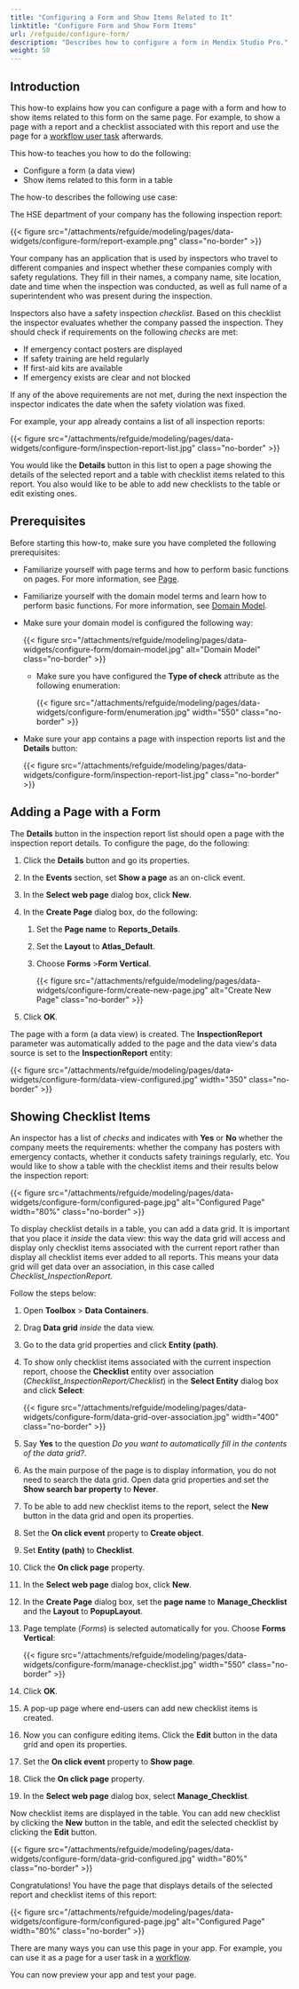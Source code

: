 ```yaml
---
title: "Configuring a Form and Show Items Related to It"
linktitle: "Configure Form and Show Form Items"
url: /refguide/configure-form/
description: "Describes how to configure a form in Mendix Studio Pro."
weight: 50
---
```


## Introduction 

This how-to explains how you can configure a page with a form and how to show items related to this form on the same page. For example, to show a page with a report and a checklist associated with this report and use the page for a [workflow user task](/refguide/user-task/) afterwards. 

This how-to teaches you how to do the following:

* Configure a form (a data view)
* Show items related to this form in a table 

The how-to describes the following use case: 

The HSE department of your company has the following inspection report:

{{< figure src="/attachments/refguide/modeling/pages/data-widgets/configure-form/report-example.png" class="no-border" >}}

Your company has an application that is used by inspectors who travel to different companies and inspect whether these companies comply with safety regulations. They fill in their names, a company name, site location, date and time when the inspection was conducted, as well as full name of a superintendent who was present during the inspection. 

Inspectors also have a safety inspection *checklist*. Based on this checklist the inspector evaluates whether the company passed the inspection. They should check if requirements on the following *checks* are met:

* If emergency contact posters are displayed
* If safety training are held regularly
* If first-aid kits are available 
* If emergency exists are clear and not blocked

If any of the above requirements are not met, during the next inspection the inspector indicates the date when the safety violation was fixed. 

For example, your app already contains a list of all inspection reports:

{{< figure src="/attachments/refguide/modeling/pages/data-widgets/configure-form/inspection-report-list.jpg"   class="no-border" >}}

You would like the **Details** button in this list to open a page showing the details of the selected report and a table with checklist items related to this report. You also would like to be able to add new checklists to the table or edit existing ones. 

## Prerequisites

Before starting this how-to, make sure you have completed the following prerequisites:

* Familiarize yourself with page terms and how to perform basic functions on pages. For more information, see [Page](/refguide/page/). 
* Familiarize yourself with the domain model terms and learn how to perform basic functions. For more information, see [Domain Model](/refguide/domain-model/).
* Make sure your domain model is configured the following way:

    {{< figure src="/attachments/refguide/modeling/pages/data-widgets/configure-form/domain-model.jpg" alt="Domain Model"   class="no-border" >}}

    * Make sure you have configured the **Type of check** attribute as the following enumeration:

        {{< figure src="/attachments/refguide/modeling/pages/data-widgets/configure-form/enumeration.jpg"   width="550"  class="no-border" >}}

* Make sure your app contains a page with inspection reports list and the **Details** button:

    {{< figure src="/attachments/refguide/modeling/pages/data-widgets/configure-form/inspection-report-list.jpg"   class="no-border" >}}

## Adding a Page with a Form

The **Details** button in the inspection report list should open a page with the inspection report details. To configure the page, do the following:

1. Click the **Details** button and go its properties.

2. In the **Events** section, set **Show a page** as an on-click event.

3. In the **Select web page** dialog box, click **New**.

4. In the **Create Page** dialog box, do the following:

    1. Set the **Page name** to **Reports_Details**. 
    2. Set the **Layout** to **Atlas_Default**.
    3. Choose **Forms** >**Form Vertical**.

        {{< figure src="/attachments/refguide/modeling/pages/data-widgets/configure-form/create-new-page.jpg" alt="Create New Page"  class="no-border" >}}

5. Click **OK**.

The page with a form (a data view) is created. The **InspectionReport** parameter was automatically added to the page and the data view's data source is set to the **InspectionReport** entity: 

{{< figure src="/attachments/refguide/modeling/pages/data-widgets/configure-form/data-view-configured.jpg"   width="350"  class="no-border" >}}

## Showing Checklist Items

An inspector has a list of *checks* and indicates with **Yes** or **No** whether the company meets the requirements: whether the company has posters with emergency contacts, whether it conducts safety trainings regularly, etc. You would like to show a table with the checklist items and their results below the inspection report: 

{{< figure src="/attachments/refguide/modeling/pages/data-widgets/configure-form/configured-page.jpg" alt="Configured Page"   width="80%"  class="no-border" >}}

To display checklist details in a table, you can add a data grid. It is important that you place it *inside* the data view: this way the data grid will access and display only checklist items associated with the current report rather than display all checklist items ever added to all reports. This means your data grid will get data over an association, in this case called *Checklist_InspectionReport*.

Follow the steps below:

1. Open **Toolbox** > **Data Containers**.

1. Drag **Data grid** *inside* the data view.

1. Go to the data grid properties and click **Entity (path)**.  

1. To show only checklist items associated with the current inspection report, choose the **Checklist** entity over association (*Checklist_InspectionReport/Checklist*) in the **Select Entity** dialog box and click **Select**:

    {{< figure src="/attachments/refguide/modeling/pages/data-widgets/configure-form/data-grid-over-association.jpg" width="400" class="no-border" >}}

1. Say **Yes** to the question *Do you want to automatically fill in the contents of the data grid?*.

1. As the main purpose of the page is to display information, you do not need to search the data grid. Open data grid properties and set the **Show search bar property** to **Never**.

1. To be able to add new checklist items to the report, select the **New** button in the data grid and open its properties.

1. Set the **On click event** property to **Create object**.

1. Set **Entity (path)** to **Checklist**.

1. Click the **On click page** property.

1. In the **Select web page** dialog box, click **New**.

1. In the **Create Page** dialog box, set the **page name** to **Manage_Checklist** and the **Layout** to **PopupLayout**. 

1. Page template (*Forms*) is selected automatically for you. Choose **Forms Vertical**: 

    {{< figure src="/attachments/refguide/modeling/pages/data-widgets/configure-form/manage-checklist.jpg"   width="550"  class="no-border" >}}

1. Click **OK**.

1. A pop-up page where end-users can add new checklist items is created. 

1. Now you can configure editing items. Click the **Edit** button in the data grid and open its properties.

1. Set the **On click event** property to **Show page**.

1. Click the **On click page** property.

1. In the **Select web page** dialog box, select **Manage_Checklist**.

Now checklist items are displayed in the table. You can add new checklist by clicking the **New** button in the table, and edit the selected checklist by clicking the **Edit** button.

{{< figure src="/attachments/refguide/modeling/pages/data-widgets/configure-form/data-grid-configured.jpg"   width="80%"  class="no-border" >}}

Congratulations! You have the page that displays details of the selected report and checklist items of this report:

{{< figure src="/attachments/refguide/modeling/pages/data-widgets/configure-form/configured-page.jpg" alt="Configured Page"   width="80%"  class="no-border" >}}

There are many ways you can use this page in your app. For example, you can use it as a page for a user task in a [workflow](/refguide/workflows/). 

You can now preview your app and test your page.
